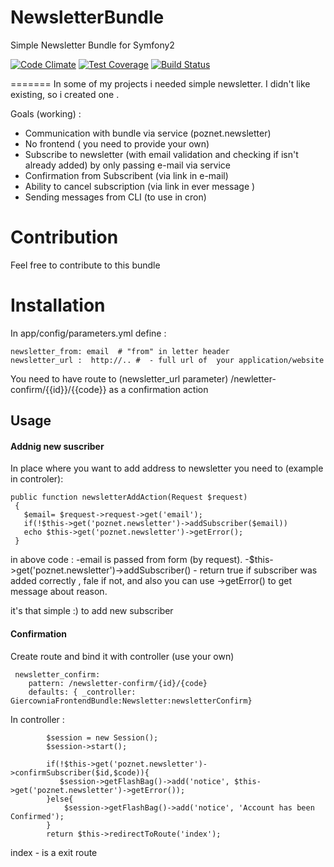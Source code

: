  
  
NewsletterBundle
================
Simple Newsletter Bundle  for  Symfony2

[![Code Climate](https://codeclimate.com/github/poznet/NewsletterBundle/badges/gpa.svg)](https://codeclimate.com/github/poznet/NewsletterBundle) [![Test Coverage](https://codeclimate.com/github/poznet/NewsletterBundle/badges/coverage.svg)](https://codeclimate.com/github/poznet/NewsletterBundle/coverage) [![Build Status](https://travis-ci.org/poznet/NewsletterBundle.svg?branch=master)](https://travis-ci.org/poznet/NewsletterBundle)

=======
In some  of my projects  i needed simple  newsletter. I didn't like existing, so i created one .
 
Goals (working) : 


 - Communication with bundle via service (poznet.newsletter)
 - No frontend ( you need  to provide your own)
 - Subscribe to newsletter (with  email validation and checking  if isn't already  added) by only  passing e-mail via service    
 - Confirmation from Subscribent  (via link in e-mail) 
 - Ability to cancel subscription (via  link  in ever message )  
 - Sending messages  from CLI (to use in cron)



Contribution
================
Feel free to contribute to this bundle


Installation 
================
In app/config/parameters.yml define :
```
newsletter_from: email  # "from" in letter header 
newsletter_url :  http://.. #  - full url of  your application/website  
```

You  need to have route to  (newsletter_url parameter) /newletter-confirm/{{id}}/{{code}} as a confirmation action
 
 ## Usage
 

#### Addnig  new suscriber
In place where you want  to add address  to newsletter  you need to  (example in controler): 

```
public function newsletterAddAction(Request $request)
 {
   $email= $request->request->get('email'); 
   if(!$this->get('poznet.newsletter')->addSubscriber($email))         
   echo $this->get('poznet.newsletter')->getError();
 }
```

in above  code :
-email is passed from form (by request).
-$this->get('poznet.newsletter')->addSubscriber() - return true if subscriber was added correctly , fale if  not, and also  you  can use ->getError()  to get message about reason.

 it's  that  simple :) to add  new subscriber
 
#### Confirmation
 
 Create route and  bind  it  with controller (use your own)
```
 newsletter_confirm:
    pattern: /newsletter-confirm/{id}/{code}
    defaults: { _controller: GiercowniaFrontendBundle:Newsletter:newsletterConfirm}    
```
In controller : 
```
		$session = new Session();
        $session->start();

        if(!$this->get('poznet.newsletter')->confirmSubscriber($id,$code)){
           $session->getFlashBag()->add('notice', $this->get('poznet.newsletter')->getError());
        }else{
            $session->getFlashBag()->add('notice', 'Account has been Confirmed');
        }
        return $this->redirectToRoute('index');
```

index -  is a  exit route

